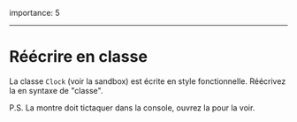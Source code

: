 importance: 5

---

# Réécrire en classe

La classe `Clock` (voir la sandbox) est écrite en style fonctionnelle.
Réécrivez la en syntaxe de "classe".

P.S.
La montre doit tictaquer dans la console, ouvrez la pour la voir.
